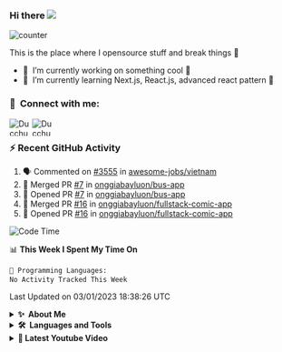 ### Hi there <img src="https://media.giphy.com/media/hvRJCLFzcasrR4ia7z/giphy.gif" width=25>

![counter](https://enw1qku56qiqbo4.m.pipedream.net)

This is the place where I opensource stuff and break things 🐧

- 🐧 &nbsp;I’m currently working on something cool 🐧
- 🐧 &nbsp;I’m currently learning Next.js, React.js, advanced react pattern 🐧



### 🔗 &nbsp;Connect with me:

[<img align="left" alt="Ducchuy | YouTube" height="30" width="40" src="https://raw.githubusercontent.com/rahuldkjain/github-profile-readme-generator/master/src/images/icons/Social/youtube.svg" />][youtube]
[<img align="left" alt="Ducchuy | facebook" height="30" width="40" src="https://raw.githubusercontent.com/rahuldkjain/github-profile-readme-generator/master/src/images/icons/Social/facebook.svg" />][facebook]

<br />

### :zap: Recent GitHub Activity

  <!--START_SECTION:activity-->
1. 🗣 Commented on [#3555](https://github.com/awesome-jobs/vietnam/issues/3555) in [awesome-jobs/vietnam](https://github.com/awesome-jobs/vietnam)
2. 🎉 Merged PR [#7](https://github.com/onggiabayluon/bus-app/pull/7) in [onggiabayluon/bus-app](https://github.com/onggiabayluon/bus-app)
3. 💪 Opened PR [#7](https://github.com/onggiabayluon/bus-app/pull/7) in [onggiabayluon/bus-app](https://github.com/onggiabayluon/bus-app)
4. 🎉 Merged PR [#16](https://github.com/onggiabayluon/fullstack-comic-app/pull/16) in [onggiabayluon/fullstack-comic-app](https://github.com/onggiabayluon/fullstack-comic-app)
5. 💪 Opened PR [#16](https://github.com/onggiabayluon/fullstack-comic-app/pull/16) in [onggiabayluon/fullstack-comic-app](https://github.com/onggiabayluon/fullstack-comic-app)
  <!--END_SECTION:activity-->
 
 <!--START_SECTION:waka-->
![Code Time](http://img.shields.io/badge/Code%20Time-475%20hrs%2045%20mins-blue)

📊 **This Week I Spent My Time On** 

```text
💬 Programming Languages: 
No Activity Tracked This Week

```


 Last Updated on 03/01/2023 18:38:26 UTC
<!--END_SECTION:waka-->



<details>
  <summary><b>✨&nbsp;&nbsp;About&nbsp;Me</b></summary>
  <br/>

  I am a Student. 🐧

  **MY Project**
  
  All of my projects are released as open-source on GitHub, this includes some of my GitHub trending projects:
  - [Comic website](https://github.com/onggiabayluon/comic-node-docker) - My first project using nodejs mongodb docker.
  - [Hotel website](https://github.com/onggiabayluon/quanlikhachsan) - School project using python mysql.
  - [and many more &nbsp; ⏩](https://github.com/onggiabayluon?tab=repositories) 
</details>

<details>
  <summary><b>🛠️&nbsp;&nbsp;Languages&nbsp;and&nbsp;Tools</b></summary>
  <br/>
  <p align="left"><a href="https://nodejs.org" target="_blank"> <img src="https://raw.githubusercontent.com/devicons/devicon/master/icons/nodejs/nodejs-original-wordmark.svg" alt="nodejs" width="40"/> </a>
  <a href="https://www.mongodb.com/" target="_blank"> <img src="https://raw.githubusercontent.com/devicons/devicon/master/icons/mongodb/mongodb-original-wordmark.svg" alt="mongodb" width="40"/> </a>
  <a href="https://expressjs.com" target="_blank"> <img src="https://raw.githubusercontent.com/devicons/devicon/master/icons/express/express-original-wordmark.svg" alt="express" width="40"/> </a>
  <a href="https://www.docker.com/" target="_blank"> <img src="https://raw.githubusercontent.com/devicons/devicon/master/icons/docker/docker-original-wordmark.svg" alt="docker" width="40"/> </a>
  <a href="https://www.python.org" target="_blank"> <img src="https://raw.githubusercontent.com/devicons/devicon/master/icons/python/python-original.svg" alt="python" width="40"/> </a>
  <a href="https://www.mysql.com/" target="_blank"> <img src="https://raw.githubusercontent.com/devicons/devicon/master/icons/mysql/mysql-original-wordmark.svg" alt="mysql" width="40"/> </a></p>
</details>

<details>
  <summary><b>🎥 Latest Youtube Video</b></summary>
  <br />
  
  <!-- BLOG-POST-LIST:START -->
- [Sabertooth Tiger actually paid off &lpar;Super Auto Pets&rpar; #shorts](https://www.youtube.com/watch?v=I3j0eVHOOmo)
- [Tank Mage build | Cult Leader Boss Fight &lpar;Stoneshard&rpar;](https://www.youtube.com/watch?v=OOsMvxEWaFU)
- [Scumbag team &lpar;Super Auto Pets Weekly&rpar;](https://www.youtube.com/watch?v=66VuuFqtLSE)
- [Lv3 Woodpecker &lpar;Super Auto Pets&rpar;](https://www.youtube.com/watch?v=6bydIqsVIKI)
<!-- BLOG-POST-LIST:END -->
  
</details>

[facebook]: https://www.facebook.com/ducchuy123
[youtube]: https://www.youtube.com/channel/UCN-ZLyAreoGPC5rT4vj7aCw
